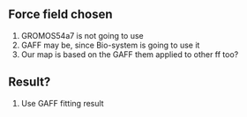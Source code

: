 ## Force field chosen
1. GROMOS54a7 is not going to use 
2. GAFF may be, since Bio-system is going to use it
3. Our map is based on the GAFF them applied to other ff too?
   
## Result?
1. Use GAFF fitting result 